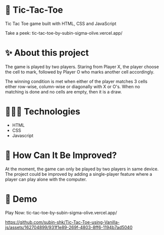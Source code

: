 <h1>🔢 Tic-Tac-Toe</h1>
<p>Tic Tac Toe game built with HTML, CSS and JavaScript</p>
<p>Take a peek: tic-tac-toe-by-subin-sigma-olive.vercel.app/</p>

<h1>✨ About this project</h1>
<p>The game is played by two players. Staring from Player X, the player choose the cell to mark, followed by Player O who marks another cell accordingly.</p>
<p>The winning condition is met when either of the player matches 3 cells either row-wise, column-wise or diagonally with X or O's. When no matching is done and no cells are empty, then it is a draw.</p>

<h1>🧑🏻‍💻 Technologies</h1>
<ul>
  <li>HTML</li>
  <li>CSS</li>
  <li>Javascript</li>
</ul>
<h1>🤔 How Can It Be Improved?</h1>
At the moment, the game can only be played by two players in same device. The project could be improved by adding a single-player feature where a player can play alone with the computer.
<p></p>
<h1>🎥 Demo</h1>
<p>Play Now: tic-tac-toe-by-subin-sigma-olive.vercel.app/</p>


https://github.com/subin-shk/Tic-Tac-Toe-using-Vanilla-js/assets/162704899/931f1e89-269f-4803-8ff6-1194b7ad5040


